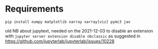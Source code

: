 # Requirements

```
pip install numpy matplotlib xarray xarray[viz] pymc3 jax
```


old NB about jupytext, needed on the 2021-12-03 to disable an extension with `jupyter server extension disable nbclassic` as suggested in https://github.com/jupyterlab/jupyterlab/issues/10228


